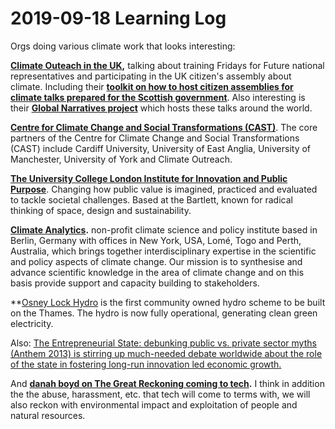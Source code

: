 # 2019-09-18 Learning Log

Orgs doing various climate work that looks interesting: 

**[Climate Outeach in the UK](https://climateoutreach.org/citizens-assembly-2019-is-the-year-we-finally-start-talking-climate/),** talking about training Fridays for Future national representatives and participating in the UK citizen's assembly about climate. Including their **[toolkit on how to host citizen assemblies for climate talks prepared for the Scottish government](https://climateoutreach.org/resources/scotlands-climate-change-public-conversations-series/)**. Also interesting is their **[Global Narratives project](https://climateoutreach.org/resources/global-narratives-project/)** which  hosts these talks around the world. 

**[Centre for Climate Change and Social Transformations (CAST)](https://cast.ac.uk)**. The core partners of the Centre for Climate Change and Social Transformations (CAST)  include Cardiff University, University of East Anglia, University of Manchester, University of York and Climate Outreach.

**[The University College London Institute for Innovation and Public Purpose](https://www.ucl.ac.uk/bartlett/public-purpose/home)**. Changing how public value is imagined, practiced and evaluated to tackle societal challenges. Based at the Bartlett, known for radical thinking of space, design and sustainability. 

**[Climate Analytics](https://climateanalytics.org/about-us/).** non-profit climate science and policy institute based in Berlin, Germany with offices in New York, USA, Lomé, Togo and Perth, Australia, which brings together interdisciplinary expertise in the scientific and policy aspects of climate change. Our mission is to synthesise and advance scientific knowledge in the area of climate change and on this basis provide support and capacity building to stakeholders.

**[Osney Lock Hydro](http://www.osneylockhydro.co.uk/) is the first community owned hydro scheme to be built on the Thames.   The hydro is now fully operational, generating clean green electricity.

Also: [The Entrepreneurial State: debunking public vs. private sector myths (Anthem 2013) is stirring up much-needed debate worldwide about the role of the state in fostering long-run innovation led economic growth.](https://marianamazzucato.com/entrepreneurial-state/)

And **[danah boyd on The Great Reckoning coming to tech](https://onezero.medium.com/facing-the-great-reckoning-head-on-8fe434e10630).** I think in addition the the abuse, harassment, etc. that tech will come to terms with, we will also reckon with environmental impact and exploitation of people and natural resources. 




